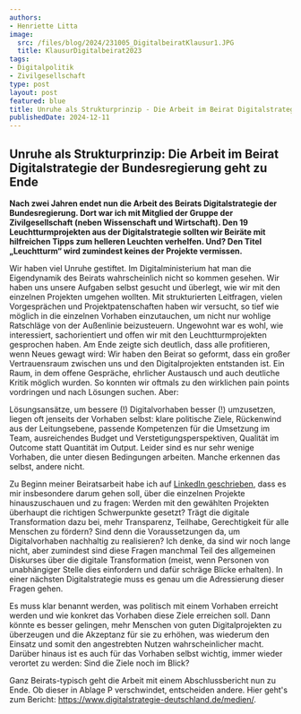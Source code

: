 ```yaml
---
authors:
- Henriette Litta
image:
  src: /files/blog/2024/231005_DigitalbeiratKlausur1.JPG
  title: KlausurDigitalbeirat2023
tags:
- Digitalpolitik
- Zivilgesellschaft
type: post
layout: post
featured: blue
title: Unruhe als Strukturprinzip - Die Arbeit im Beirat Digitalstrategie der Bundesregierung geht zu Ende
publishedDate: 2024-12-11
---
```


## Unruhe als Strukturprinzip: Die Arbeit im Beirat Digitalstrategie der Bundesregierung geht zu Ende

**Nach zwei Jahren endet nun die Arbeit des Beirats Digitalstrategie der Bundesregierung. Dort war ich mit Mitglied der Gruppe der Zivilgesellschaft (neben Wissenschaft und Wirtschaft). Den 19 Leuchtturmprojekten aus der Digitalstrategie sollten wir Beiräte mit hilfreichen Tipps zum helleren Leuchten verhelfen. Und? Den Titel „Leuchtturm“ wird zumindest keines der Projekte vermissen.**

Wir haben viel Unruhe gestiftet. Im Digitalministerium hat man die Eigendynamik des Beirats wahrscheinlich nicht so kommen gesehen. Wir haben uns unsere Aufgaben selbst gesucht und überlegt, wie wir mit den einzelnen Projekten umgehen wollten. Mit strukturierten Leitfragen, vielen Vorgesprächen und Projektpatenschaften haben wir versucht, so tief wie möglich in die einzelnen Vorhaben einzutauchen, um nicht nur wohlige Ratschläge von der Außenlinie beizusteuern. Ungewohnt war es wohl, wie interessiert, sachorientiert und offen wir mit den Leuchtturmprojekten gesprochen haben. Am Ende zeigte sich deutlich, dass alle profitieren, wenn Neues gewagt wird: Wir haben den Beirat so geformt, dass ein großer Vertrauensraum zwischen uns und den Digitalprojekten entstanden ist. Ein Raum, in dem offene Gespräche, ehrlicher Austausch und auch deutliche Kritik möglich wurden. So konnten wir oftmals zu den wirklichen pain points vordringen und nach Lösungen suchen. Aber:

Lösungsansätze, um bessere (!) Digitalvorhaben besser (!) umzusetzen, liegen oft jenseits der Vorhaben selbst: klare politische Ziele, Rückenwind aus der Leitungsebene, passende Kompetenzen für die Umsetzung im Team, ausreichendes Budget und Verstetigungsperspektiven, Qualität im Outcome statt Quantität im Output. Leider sind es nur sehr wenige Vorhaben, die unter diesen Bedingungen arbeiten. Manche erkennen das selbst, andere nicht.

Zu Beginn meiner Beiratsarbeit habe ich auf [LinkedIn geschrieben](https://www.linkedin.com/posts/henriette-litta-b9583959_digitalstrategie-wirtschaft-wissenschaft-activity-7004038487607803904-LNo5), dass es mir insbesondere darum gehen soll, über die einzelnen Projekte hinauszuschauen und zu fragen: Werden mit den gewählten Projekten überhaupt die richtigen Schwerpunkte gesetzt? Trägt die digitale Transformation dazu bei, mehr Transparenz, Teilhabe, Gerechtigkeit für alle Menschen zu fördern? Sind denn die Voraussetzungen da, um Digitalvorhaben nachhaltig zu realisieren? Ich denke, da sind wir noch lange nicht, aber zumindest sind diese Fragen manchmal Teil des allgemeinen Diskurses über die digitale Transformation (meist, wenn Personen von unabhängiger Stelle dies einfordern und dafür schräge Blicke erhalten). In einer nächsten Digitalstrategie muss es genau um die Adressierung dieser Fragen gehen. 

Es muss klar benannt werden, was politisch mit einem Vorhaben erreicht werden und wie konkret das Vorhaben diese Ziele erreichen soll. Dann könnte es besser gelingen, mehr Menschen von guten Digitalprojekten zu überzeugen und die Akzeptanz für sie zu erhöhen, was wiederum den Einsatz und somit den angestrebten Nutzen wahrscheinlicher macht. Darüber hinaus ist es auch für das Vorhaben selbst wichtig, immer wieder verortet zu werden: Sind die Ziele noch im Blick? 

Ganz Beirats-typisch geht die Arbeit mit einem Abschlussbericht nun zu Ende. Ob dieser in Ablage P verschwindet, entscheiden andere. Hier geht's zum Bericht: https://www.digitalstrategie-deutschland.de/medien/. 
